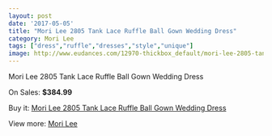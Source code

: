 ```yaml
---
layout: post
date: '2017-05-05'
title: "Mori Lee 2805 Tank Lace Ruffle Ball Gown Wedding Dress"
category: Mori Lee
tags: ["dress","ruffle","dresses","style","unique"]
image: http://www.eudances.com/12970-thickbox_default/mori-lee-2805-tank-lace-ruffle-ball-gown-wedding-dress.jpg
---
```

Mori Lee 2805 Tank Lace Ruffle Ball Gown Wedding Dress

On Sales: **$384.99**
<a href="https://www.eudances.com/en/mori-lee/3949-mori-lee-2805-tank-lace-ruffle-ball-gown-wedding-dress.html"><amp-img layout="responsive" width="600" height="600" src="//www.eudances.com/12970-thickbox_default/mori-lee-2805-tank-lace-ruffle-ball-gown-wedding-dress.jpg" alt="Mori Lee 2805 Tank Lace Ruffle Ball Gown Wedding Dress 0" /></a>
<a href="https://www.eudances.com/en/mori-lee/3949-mori-lee-2805-tank-lace-ruffle-ball-gown-wedding-dress.html"><amp-img layout="responsive" width="600" height="600" src="//www.eudances.com/12975-thickbox_default/mori-lee-2805-tank-lace-ruffle-ball-gown-wedding-dress.jpg" alt="Mori Lee 2805 Tank Lace Ruffle Ball Gown Wedding Dress 1" /></a>
<a href="https://www.eudances.com/en/mori-lee/3949-mori-lee-2805-tank-lace-ruffle-ball-gown-wedding-dress.html"><amp-img layout="responsive" width="600" height="600" src="//www.eudances.com/12974-thickbox_default/mori-lee-2805-tank-lace-ruffle-ball-gown-wedding-dress.jpg" alt="Mori Lee 2805 Tank Lace Ruffle Ball Gown Wedding Dress 2" /></a>
<a href="https://www.eudances.com/en/mori-lee/3949-mori-lee-2805-tank-lace-ruffle-ball-gown-wedding-dress.html"><amp-img layout="responsive" width="600" height="600" src="//www.eudances.com/12973-thickbox_default/mori-lee-2805-tank-lace-ruffle-ball-gown-wedding-dress.jpg" alt="Mori Lee 2805 Tank Lace Ruffle Ball Gown Wedding Dress 3" /></a>
<a href="https://www.eudances.com/en/mori-lee/3949-mori-lee-2805-tank-lace-ruffle-ball-gown-wedding-dress.html"><amp-img layout="responsive" width="600" height="600" src="//www.eudances.com/12972-thickbox_default/mori-lee-2805-tank-lace-ruffle-ball-gown-wedding-dress.jpg" alt="Mori Lee 2805 Tank Lace Ruffle Ball Gown Wedding Dress 4" /></a>
<a href="https://www.eudances.com/en/mori-lee/3949-mori-lee-2805-tank-lace-ruffle-ball-gown-wedding-dress.html"><amp-img layout="responsive" width="600" height="600" src="//www.eudances.com/12971-thickbox_default/mori-lee-2805-tank-lace-ruffle-ball-gown-wedding-dress.jpg" alt="Mori Lee 2805 Tank Lace Ruffle Ball Gown Wedding Dress 5" /></a>

Buy it: [Mori Lee 2805 Tank Lace Ruffle Ball Gown Wedding Dress](https://www.eudances.com/en/mori-lee/3949-mori-lee-2805-tank-lace-ruffle-ball-gown-wedding-dress.html "Mori Lee 2805 Tank Lace Ruffle Ball Gown Wedding Dress")

View more: [Mori Lee](https://www.eudances.com/en/9-mori-lee "Mori Lee")